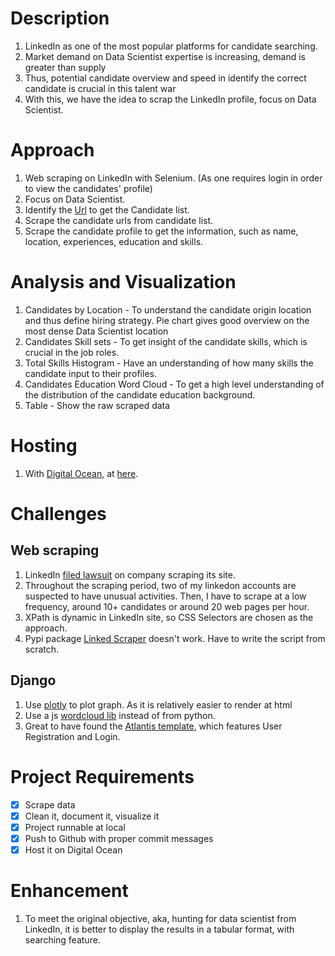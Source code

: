# Description
1. LinkedIn as one of the most popular platforms for candidate searching.
2. Market demand on Data Scientist expertise is increasing, demand is greater than supply
3. Thus, potential candidate overview and speed in identify the correct candidate is crucial in this talent war
4. With this, we have the idea to scrap the LinkedIn profile, focus on Data Scientist.

# Approach
1. Web scraping on LinkedIn with Selenium. (As one requires login in order to view the candidates' profile)
2. Focus on Data Scientist. 
3. Identify the [Url](https://www.linkedin.com/search/results/people/?keywords=Data%20Scientist&origin=SWITCH_SEARCH_VERTICAL&page=1) to get the Candidate list.
4. Scrape the candidate urls from candidate list.
5. Scrape the candidate profile to get the information, such as name, location, experiences, education and skills.

# Analysis and Visualization
1. Candidates by Location - To understand the candidate origin location and thus define hiring strategy. Pie chart gives good overview on the most dense Data Scientist location
2. Candidates Skill sets - To get insight of the candidate skills, which is crucial in the job roles.
3. Total Skills Histogram - Have an understanding of how many skills the candidate input to their profiles.
4. Candidates Education Word Cloud - To get a high level understanding of the distribution of the candidate education background.
5. Table - Show the raw scraped data

# Hosting
1. With [Digital Ocean](https://www.digitalocean.com/), at [here](https://king-prawn-app-7mrjr.ondigitalocean.app/).

# Challenges
## Web scraping
1. LinkedIn [filed lawsuit](https://news.linkedin.com/2022/may/an-update-on-scraping) on company scraping its site.
2. Throughout the scraping period, two of my linkedon accounts are suspected to have unusual activities. Then, I have to scrape at a low frequency, around 10+ candidates or around 20 web pages per hour.
3. XPath is dynamic in LinkedIn site, so CSS Selectors are chosen as the approach.
4. Pypi package [Linked Scraper](https://pypi.org/project/linkedin-scraper/) doesn't work. Have to write the script from scratch.

## Django
1. Use [plotly](https://plotly.com/) to plot graph. As it is relatively easier to render at html
2. Use a js [wordcloud lib](https://github.com/timdream/wordcloud2.js/) instead of from python.
3. Great to have found the [Atlantis template](https://appseed.us/admin-dashboards/django-dashboard-atlantis-dark), which features User Registration and Login.

# Project Requirements

- [x] Scrape data
- [x] Clean it, document it, visualize it
- [x] Project runnable at local
- [x] Push to Github with proper commit messages
- [x] Host it on Digital Ocean

# Enhancement
1. To meet the original objective, aka, hunting for data scientist from LinkedIn, it is better to display the results in a tabular format, with searching feature.


